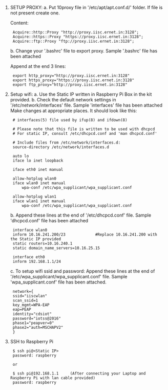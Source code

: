 1. SETUP PROXY:
	a. Put 10proxy file in '/etc/apt/apt.conf.d/' folder. If file is not present create one.
	
	Content: 
		
		Acquire::http::Proxy "http://proxy.iisc.ernet.in:3128";
		Acquire::https::Proxy "https://proxy.iisc.ernet.in:3128";
		Acquire::ftp::Proxy "ftp://proxy.iisc.ernet.in:3128";
		
	b. 	Change your '.bashrc' file to export proxy. Sample '.bashrc' file has been attached
	
	Append at the end 3 lines:
		
		export http_proxy="http://proxy.iisc.ernet.in:3128"
		export https_proxy="https://proxy.iisc.ernet.in:3128"
		export ftp_proxy="http://proxy.iisc.ernet.in:3128"
		
2. Setup wifi:
	a. Use the Static IP written in Raspberry Pi Box in the kit provided.
	b. Check the default network settings in '/etc/network/interfaces' file. Sample 'interfaces' file has been attached 
	   Make changes at appropriate places. It should look like this:
		
		# interfaces(5) file used by ifup(8) and ifdown(8)

		# Please note that this file is written to be used with dhcpcd
		# For static IP, consult /etc/dhcpcd.conf and 'man dhcpcd.conf'

		# Include files from /etc/network/interfaces.d:
		source-directory /etc/network/interfaces.d

		auto lo
		iface lo inet loopback

		iface eth0 inet manual

		allow-hotplug wlan0
		iface wlan0 inet manual
			wpa-conf /etc/wpa_supplicant/wpa_supplicant.conf

		allow-hotplug wlan1
		iface wlan1 inet manual
			wpa-conf /etc/wpa_supplicant/wpa_supplicant.conf
		
	b. Append these lines at the end of '/etc/dhcpcd.conf' file. Sample 'dhcpcd.conf' file has been attached
		
		interface wlan0
		inform 10.16.241.200/23				#Replace 10.16.241.200 with the Static IP provided
		static routers=10.16.240.1
		static domain_name_servers=10.16.25.15

		interface eth0
		inform 192.168.1.1/24
		
	c. To setup wifi ssid and password: 
	   Append these lines at the end of '/etc/wpa_supplicant/wpa_supplicant.conf' file. Sample 'wpa_supplicant.conf' file has been attached.

		network={
		ssid="iiscwlan"
		scan_ssid=1
		key_mgmt=WPA-EAP
		eap=PEAP
		identity="cdsiot"
		password="iotss@2016"
		phase1="peapver=0"
		phase2="auth=MSCHAPV2"
		}
	
3. SSH to Raspberry Pi

		$ ssh pi@<Static IP>
		password: raspberry
	 
	 	or
	 
		$ ssh pi@192.168.1.1     (After connecting your Laptop and Raspberry Pi with lan cable provided)
		password: raspberry


	 

		
	
